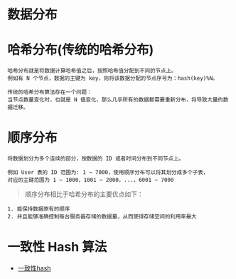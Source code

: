 # 数据分布

# 哈希分布(传统的哈希分布)

    哈希分布就是将数据计算哈希值之后，按照哈希值分配到不同的节点上。
    例如有 N 个节点，数据的主键为 key，则将该数据分配的节点序号为：hash(key)%N。

    传统的哈希分布算法存在一个问题：
    当节点数量变化时，也就是 N 值变化，那么几乎所有的数据都需要重新分布，将导致大量的数据迁移。

# 顺序分布

    将数据划分为多个连续的部分，按数据的 ID 或者时间分布到不同节点上。
    
    例如 User 表的 ID 范围为: 1 ~ 7000，使用顺序分布可以将其划分成多个子表，
    对应的主键范围为 1 ~ 1000，1001 ~ 2000，...，6001 ~ 7000

>顺序分布相比于哈希分布的主要优点如下：

    1. 能保持数据原有的顺序
    2. 并且能够准确控制每台服务器存储的数据量，从而使得存储空间的利用率最大

# 一致性 Hash 算法

- [一致性hash](https://zhuanlan.zhihu.com/p/34985026)